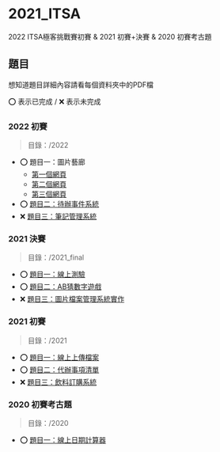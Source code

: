 # 2021_ITSA
2022 ITSA極客挑戰賽初賽 & 2021 初賽+決賽 & 2020 初賽考古題

## 題目
想知道題目詳細內容請看每個資料夾中的PDF檔

⭕ 表示已完成 / ❌ 表示未完成

### 2022 初賽
> 目錄：/2022

- ⭕ 題目一：圖片藝廊
  - [第一個網頁](https://andychiangsh.github.io/2021_ITSA/2022/p1/p1-ans/index1)
  - [第二個網頁](https://andychiangsh.github.io/2021_ITSA/2022/p1/p1-ans/index2)
  - [第三個網頁](https://andychiangsh.github.io/2021_ITSA/2022/p1/p1-ans/index3)
- ⭕ [題目二：待辦事件系統](https://andychiangsh.github.io/2021_ITSA/2022/p2/)
- ❌ [題目三：筆記管理系統](https://andychiangsh.github.io/2021_ITSA/2022/p3/team048)

### 2021 決賽
> 目錄：/2021_final

- ⭕ [題目一：線上測驗](https://andychiangsh.github.io/2021_ITSA/2021_final/p1/main)
- ⭕ [題目二：AB猜數字遊戲](https://andychiangsh.github.io/2021_ITSA/2021_final/p2/team064)
- ❌ [題目三：圖片檔案管理系統實作](https://andychiangsh.github.io/2021_ITSA/2021_final/p3/team64-3)

### 2021 初賽
> 目錄：/2021

- ⭕ [題目一：線上上傳檔案](https://andychiangsh.github.io/2021_ITSA/2021/p1/main)
- ⭕ [題目二：代辦事項清單](https://andychiangsh.github.io/2021_ITSA/2021/p2/main)
- ❌ [題目三：飲料訂購系統](https://andychiangsh.github.io/2021_ITSA/2021/p3/)

### 2020 初賽考古題
> 目錄：/2020

- ⭕ [題目一：線上日期計算器](https://andychiangsh.github.io/2021_ITSA/2020/p1/main)
